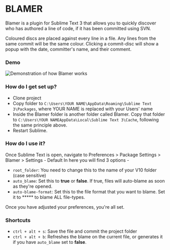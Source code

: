 # BLAMER #

Blamer is a plugin for Sublime Text 3 that allows you to quickly discover who has authored a line of code, if it has been committed using SVN.

Coloured discs are placed against every line in a file. Any lines from the same commit will be the same colour. Clicking a commit-disc will show a popup with the date, committer's name, and their comment.

### Demo ###

![Demonstration of how Blamer works](http://www.beaugust.co.uk/img/demos/blamer.gif)

### How do I get set up? ###

* Clone project 
* Copy folder to `C:\Users\YOUR NAME\AppData\Roaming\Sublime Text 3\Packages`, where YOUR NAME is replaced with your Users' name
* Inside the Blamer folder is another folder called Blamer. Copy that folder to `C:\Users\YOUR NAMEAppData\Local\Sublime Text 3\Cache`, following the same principle above. 
* Restart Sublime.

### How do I use it? ###

Once Sublime Text is open, navigate to Preferences > Package Settings > Blamer > Settings - Default
In here you will find 3 options -

* `root_folder`: You need to change this to the name of your V10 folder (case sensitive)
* `auto_blame`: Set this to **true** or **false**. If true, files will auto-blame as soon as they're opened.
* `auto-blame-format`: Set this to the file format that you want to blame. Set it to ***** to blame ALL file-types.

Once you have adjusted your preferences, you're all set.

### Shortcuts ###

* `ctrl + alt + s`: Save the file and commit the project folder
* `ctrl + alt + b`: Refreshes the blame on the current file, or generates it if you have `auto_blame` set to **false**.
